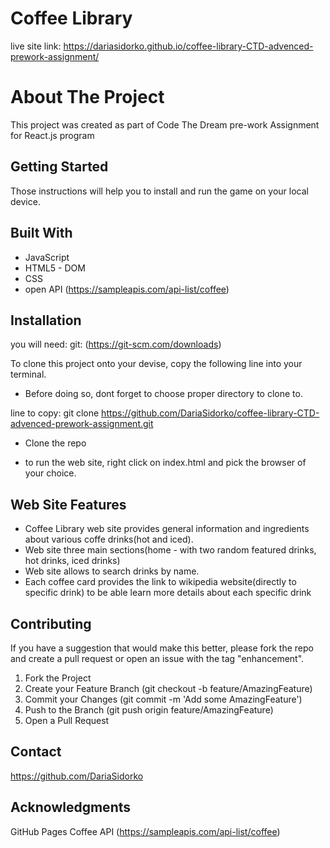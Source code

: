 

# Coffee Library

live site link:
https://dariasidorko.github.io/coffee-library-CTD-advenced-prework-assignment/


# About The Project

This project was created as part of Code The Dream pre-work Assignment for React.js program

## Getting Started
Those instructions will help you to install and run the game on your local device.

## Built With

* JavaScript 
* HTML5 - DOM
* CSS 
* open API (https://sampleapis.com/api-list/coffee)

## Installation

you will need:
git: (https://git-scm.com/downloads)

To clone this project onto your devise, copy the following line into your terminal. 
* Before doing so, dont forget to choose proper directory to clone to.

line to copy: git clone https://github.com/DariaSidorko/coffee-library-CTD-advenced-prework-assignment.git

* Clone the repo

* to run the web site, right click on index.html and pick the browser of your choice.

## Web Site Features

- Coffee Library web site provides general information and ingredients about various coffe drinks(hot and iced).
- Web site three main sections(home - with two random featured drinks, hot drinks, iced drinks)
- Web site allows to search drinks by name.
- Each coffee card provides the link to wikipedia website(directly to specific drink) to be able learn more details about each specific drink

## Contributing

If you have a suggestion that would make this better, please fork the repo and create a pull request or open an issue with the tag "enhancement".

1. Fork the Project
2. Create your Feature Branch (git checkout -b feature/AmazingFeature)
3. Commit your Changes (git commit -m 'Add some AmazingFeature')
4. Push to the Branch (git push origin feature/AmazingFeature)
5. Open a Pull Request

## Contact

https://github.com/DariaSidorko

## Acknowledgments

GitHub Pages
Coffee API (https://sampleapis.com/api-list/coffee)
